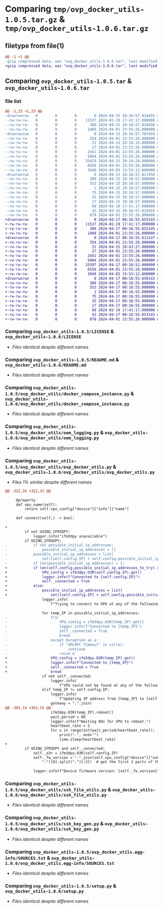 # Comparing `tmp/ovp_docker_utils-1.0.5.tar.gz` & `tmp/ovp_docker_utils-1.0.6.tar.gz`

## filetype from file(1)

```diff
@@ -1 +1 @@
-gzip compressed data, was "ovp_docker_utils-1.0.5.tar", last modified: Mon Apr 15 20:16:57 2024, max compression
+gzip compressed data, was "ovp_docker_utils-1.0.6.tar", last modified: Wed Apr 17 00:16:55 2024, max compression
```

## Comparing `ovp_docker_utils-1.0.5.tar` & `ovp_docker_utils-1.0.6.tar`

### file list

```diff
@@ -1,23 +1,23 @@
-drwxrwxrwx   0        0        0        0 2024-04-15 20:16:57.819455 ovp_docker_utils-1.0.5/
--rw-rw-rw-   0        0        0    11527 2024-02-19 17:41:17.000000 ovp_docker_utils-1.0.5/LICENSE
--rw-rw-rw-   0        0        0      380 2024-04-15 20:16:57.818456 ovp_docker_utils-1.0.5/PKG-INFO
--rw-rw-rw-   0        0        0     1409 2024-04-01 23:55:26.000000 ovp_docker_utils-1.0.5/README.md
-drwxrwxrwx   0        0        0        0 2024-04-15 20:16:57.787455 ovp_docker_utils-1.0.5/ovp_docker_utils/
--rw-rw-rw-   0        0        0      354 2024-04-01 23:55:26.000000 ovp_docker_utils-1.0.5/ovp_docker_utils/__init__.py
--rw-rw-rw-   0        0        0       21 2024-04-15 20:16:15.000000 ovp_docker_utils-1.0.5/ovp_docker_utils/__version__.py
--rw-rw-rw-   0        0        0       27 2024-04-01 23:55:26.000000 ovp_docker_utils-1.0.5/ovp_docker_utils/defaults.py
--rw-rw-rw-   0        0        0     2441 2024-04-01 23:55:26.000000 ovp_docker_utils-1.0.5/ovp_docker_utils/docker_compose_instance.py
--rw-rw-rw-   0        0        0     5084 2024-04-01 23:55:26.000000 ovp_docker_utils-1.0.5/ovp_docker_utils/oem_logging.py
--rw-rw-rw-   0        0        0    33479 2024-04-15 20:14:29.000000 ovp_docker_utils-1.0.5/ovp_docker_utils/ovp_docker_utils.py
--rw-rw-rw-   0        0        0     6556 2024-04-01 23:55:26.000000 ovp_docker_utils-1.0.5/ovp_docker_utils/ssh_file_utils.py
--rw-rw-rw-   0        0        0     3948 2024-04-03 15:53:12.000000 ovp_docker_utils-1.0.5/ovp_docker_utils/ssh_key_gen.py
-drwxrwxrwx   0        0        0        0 2024-04-15 20:16:57.817456 ovp_docker_utils-1.0.5/ovp_docker_utils.egg-info/
--rw-rw-rw-   0        0        0      380 2024-04-15 20:16:57.000000 ovp_docker_utils-1.0.5/ovp_docker_utils.egg-info/PKG-INFO
--rw-rw-rw-   0        0        0      553 2024-04-15 20:16:57.000000 ovp_docker_utils-1.0.5/ovp_docker_utils.egg-info/SOURCES.txt
--rw-rw-rw-   0        0        0        1 2024-04-15 20:16:57.000000 ovp_docker_utils-1.0.5/ovp_docker_utils.egg-info/dependency_links.txt
--rw-rw-rw-   0        0        0       75 2024-04-15 20:16:57.000000 ovp_docker_utils-1.0.5/ovp_docker_utils.egg-info/entry_points.txt
--rw-rw-rw-   0        0        0       35 2024-04-15 20:16:57.000000 ovp_docker_utils-1.0.5/ovp_docker_utils.egg-info/requires.txt
--rw-rw-rw-   0        0        0       17 2024-04-15 20:16:57.000000 ovp_docker_utils-1.0.5/ovp_docker_utils.egg-info/top_level.txt
--rw-rw-rw-   0        0        0       88 2024-02-19 17:41:17.000000 ovp_docker_utils-1.0.5/pyproject.toml
--rw-rw-rw-   0        0        0       42 2024-04-15 20:16:57.819455 ovp_docker_utils-1.0.5/setup.cfg
--rw-rw-rw-   0        0        0      878 2024-04-01 23:55:26.000000 ovp_docker_utils-1.0.5/setup.py
+drwxrwxrwx   0        0        0        0 2024-04-17 00:16:55.653143 ovp_docker_utils-1.0.6/
+-rw-rw-rw-   0        0        0    11527 2024-02-19 17:41:17.000000 ovp_docker_utils-1.0.6/LICENSE
+-rw-rw-rw-   0        0        0      380 2024-04-17 00:16:55.652145 ovp_docker_utils-1.0.6/PKG-INFO
+-rw-rw-rw-   0        0        0     1409 2024-04-01 23:55:26.000000 ovp_docker_utils-1.0.6/README.md
+drwxrwxrwx   0        0        0        0 2024-04-17 00:16:55.613147 ovp_docker_utils-1.0.6/ovp_docker_utils/
+-rw-rw-rw-   0        0        0      354 2024-04-01 23:55:26.000000 ovp_docker_utils-1.0.6/ovp_docker_utils/__init__.py
+-rw-rw-rw-   0        0        0       21 2024-04-15 20:43:27.000000 ovp_docker_utils-1.0.6/ovp_docker_utils/__version__.py
+-rw-rw-rw-   0        0        0       27 2024-04-01 23:55:26.000000 ovp_docker_utils-1.0.6/ovp_docker_utils/defaults.py
+-rw-rw-rw-   0        0        0     2441 2024-04-01 23:55:26.000000 ovp_docker_utils-1.0.6/ovp_docker_utils/docker_compose_instance.py
+-rw-rw-rw-   0        0        0     5084 2024-04-01 23:55:26.000000 ovp_docker_utils-1.0.6/ovp_docker_utils/oem_logging.py
+-rw-rw-rw-   0        0        0    33397 2024-04-17 00:10:52.000000 ovp_docker_utils-1.0.6/ovp_docker_utils/ovp_docker_utils.py
+-rw-rw-rw-   0        0        0     6556 2024-04-01 23:55:26.000000 ovp_docker_utils-1.0.6/ovp_docker_utils/ssh_file_utils.py
+-rw-rw-rw-   0        0        0     3948 2024-04-03 15:53:12.000000 ovp_docker_utils-1.0.6/ovp_docker_utils/ssh_key_gen.py
+drwxrwxrwx   0        0        0        0 2024-04-17 00:16:55.650143 ovp_docker_utils-1.0.6/ovp_docker_utils.egg-info/
+-rw-rw-rw-   0        0        0      380 2024-04-17 00:16:55.000000 ovp_docker_utils-1.0.6/ovp_docker_utils.egg-info/PKG-INFO
+-rw-rw-rw-   0        0        0      553 2024-04-17 00:16:55.000000 ovp_docker_utils-1.0.6/ovp_docker_utils.egg-info/SOURCES.txt
+-rw-rw-rw-   0        0        0        1 2024-04-17 00:16:55.000000 ovp_docker_utils-1.0.6/ovp_docker_utils.egg-info/dependency_links.txt
+-rw-rw-rw-   0        0        0       75 2024-04-17 00:16:55.000000 ovp_docker_utils-1.0.6/ovp_docker_utils.egg-info/entry_points.txt
+-rw-rw-rw-   0        0        0       35 2024-04-17 00:16:55.000000 ovp_docker_utils-1.0.6/ovp_docker_utils.egg-info/requires.txt
+-rw-rw-rw-   0        0        0       17 2024-04-17 00:16:55.000000 ovp_docker_utils-1.0.6/ovp_docker_utils.egg-info/top_level.txt
+-rw-rw-rw-   0        0        0       88 2024-02-19 17:41:17.000000 ovp_docker_utils-1.0.6/pyproject.toml
+-rw-rw-rw-   0        0        0       42 2024-04-17 00:16:55.653143 ovp_docker_utils-1.0.6/setup.cfg
+-rw-rw-rw-   0        0        0      878 2024-04-01 23:55:26.000000 ovp_docker_utils-1.0.6/setup.py
```

### Comparing `ovp_docker_utils-1.0.5/LICENSE` & `ovp_docker_utils-1.0.6/LICENSE`

 * *Files identical despite different names*

### Comparing `ovp_docker_utils-1.0.5/README.md` & `ovp_docker_utils-1.0.6/README.md`

 * *Files identical despite different names*

### Comparing `ovp_docker_utils-1.0.5/ovp_docker_utils/docker_compose_instance.py` & `ovp_docker_utils-1.0.6/ovp_docker_utils/docker_compose_instance.py`

 * *Files identical despite different names*

### Comparing `ovp_docker_utils-1.0.5/ovp_docker_utils/oem_logging.py` & `ovp_docker_utils-1.0.6/ovp_docker_utils/oem_logging.py`

 * *Files identical despite different names*

### Comparing `ovp_docker_utils-1.0.5/ovp_docker_utils/ovp_docker_utils.py` & `ovp_docker_utils-1.0.6/ovp_docker_utils/ovp_docker_utils.py`

 * *Files 1% similar despite different names*

```diff
@@ -322,35 +322,33 @@
 
     @property
     def vpu_name(self):
         return self.vpu_config["device"]["info"]["name"]
 
     def connect(self,) -> bool:
 
+        
         if not USING_IFM3DPY:
             logger.info("ifm3dpy unavailable")
         if USING_IFM3DPY:
-            if not possible_initial_ip_addresses:
-                possible_initial_ip_addresses = []
-            possible_initial_ip_addresses = list(
-                set([self.config.IP] + self.config.possible_initial_ip_addresses_to_try))
-            if len(possible_initial_ip_addresses) > 1:
+            if len(self.config.possible_initial_ip_addresses_to_try) ==0:
+                VPU_config = ifm3dpy.O3R(self.config.IP).get()
+                logger.info(f"Connected to {self.config.IP}")
+                self._connected = True
+            else:
+                possible_initial_ip_addresses = list(
+                    set([self.config.IP] + self.config.possible_initial_ip_addresses_to_try))
                 logger.info(
                     f"Trying to connect to VPU at any of the following addresses: {possible_initial_ip_addresses}")
 
                 for temp_IP in possible_initial_ip_addresses:
-                    try:
-                        VPU_config = ifm3dpy.O3R(temp_IP).get()
-                        logger.info(f"Connected to {temp_IP}")
-                        self._connected = True
-                        break
-                    except Exception as e:
-                        if "XMLRPC Timeout" in str(e):
-                            continue
-                        raise e
+                    VPU_config = ifm3dpy.O3R(temp_IP).get()
+                    logger.info(f"Connected to {temp_IP}")
+                    self._connected = True
+                    break
                 if not self._connected:
                     logger.info(
                         f"VPU could not be found at any of the following addresses: {possible_initial_ip_addresses}")
                 elif temp_IP != self.config.IP:
                     logger.info(
                         f"Updating IP address from {temp_IP} to {self.config.IP}")
                     gateway = ".".join(
@@ -365,14 +363,15 @@
                     ifm3dpy.O3R(temp_IP).reboot()
                     wait_period = 80
                     logger.info(f"Waiting 80s for VPU to reboot.")
                     heartbeat_rate = 2
                     for x in range(int(wait_period/heartbeat_rate)):
                         print(".", end="")
                         time.sleep(heartbeat_rate)
+        
         if USING_IFM3DPY and self._connected:
             self._o3r = ifm3dpy.O3R(self.config.IP)
             self._fw_version = ".".join(self.vpu_config["device"]["swVersion"]["firmware"].split(
                 "-")[0].split(".")[:3])  # get the first 3 parts of the version number
 
             logger.info(f"Device firmware version: {self._fw_version}")
```

### Comparing `ovp_docker_utils-1.0.5/ovp_docker_utils/ssh_file_utils.py` & `ovp_docker_utils-1.0.6/ovp_docker_utils/ssh_file_utils.py`

 * *Files identical despite different names*

### Comparing `ovp_docker_utils-1.0.5/ovp_docker_utils/ssh_key_gen.py` & `ovp_docker_utils-1.0.6/ovp_docker_utils/ssh_key_gen.py`

 * *Files identical despite different names*

### Comparing `ovp_docker_utils-1.0.5/ovp_docker_utils.egg-info/SOURCES.txt` & `ovp_docker_utils-1.0.6/ovp_docker_utils.egg-info/SOURCES.txt`

 * *Files identical despite different names*

### Comparing `ovp_docker_utils-1.0.5/setup.py` & `ovp_docker_utils-1.0.6/setup.py`

 * *Files identical despite different names*

